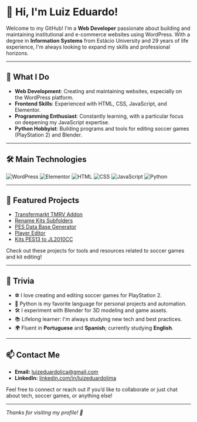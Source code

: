 # 👋 Hi, I'm Luiz Eduardo!

Welcome to my GitHub! I'm a **Web Developer** passionate about building and maintaining institutional and e-commerce websites using WordPress. With a degree in **Information Systems** from Estácio University and 29 years of life experience, I'm always looking to expand my skills and professional horizons.

---

## 🚀 What I Do

- **Web Development**: Creating and maintaining websites, especially on the WordPress platform.
- **Frontend Skills**: Experienced with HTML, CSS, JavaScript, and Elementor.
- **Programming Enthusiast**: Constantly learning, with a particular focus on deepening my JavaScript expertise.
- **Python Hobbyist**: Building programs and tools for editing soccer games (PlayStation 2) and Blender.

---

## 🛠️ Main Technologies

![WordPress](https://img.shields.io/badge/-WordPress-21759B?logo=wordpress&logoColor=white&style=flat)
![Elementor](https://img.shields.io/badge/-Elementor-92003B?logo=elementor&logoColor=white&style=flat)
![HTML](https://img.shields.io/badge/-HTML5-E34F26?logo=html5&logoColor=white&style=flat)
![CSS](https://img.shields.io/badge/-CSS3-1572B6?logo=css3&logoColor=white&style=flat)
![JavaScript](https://img.shields.io/badge/-JavaScript-F7DF1E?logo=javascript&logoColor=black&style=flat)
![Python](https://img.shields.io/badge/-Python-3776AB?logo=python&logoColor=white&style=flat)

---

## 🌟 Featured Projects

- [Transfermarkt TMRV Addon](https://github.com/luizeduardolica/transfermarkt_tmrv_addon)
- [Rename Kits Subfolders](https://github.com/luizeduardolica/rename_kits_subfolders)
- [PES Data Base Generator](https://github.com/luizeduardolica/PES-Data-Base-Generator-main)
- [Player Editor](https://github.com/luizeduardolica/player_editor)
- [Kits PES13 to JL2010CC](https://github.com/luizeduardolica/kitspes13tojl2010cc)

Check out these projects for tools and resources related to soccer games and kit editing!

---

## 🎲 Trivia

- ⚽ I love creating and editing soccer games for PlayStation 2.
- 🐍 Python is my favorite language for personal projects and automation.
- 🛠️ I experiment with Blender for 3D modeling and game assets.
- 📚 Lifelong learner: I'm always studying new tech and best practices.
- 🌍 Fluent in **Portuguese** and **Spanish**; currently studying **English**.

---

## 📫 Contact Me

- **Email:** luizeduardolica@gmail.com
- **LinkedIn:** [linkedin.com/in/luizeduardolima](https://www.linkedin.com/in/luizeduardolima)

Feel free to connect or reach out if you’d like to collaborate or just chat about tech, soccer games, or anything else!

---

*Thanks for visiting my profile! 🚀*
